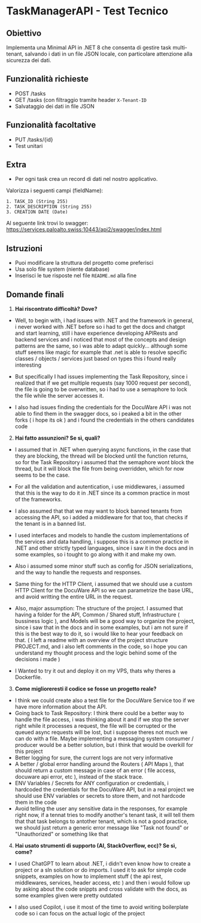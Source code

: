 # TaskManagerAPI - Test Tecnico

## Obiettivo

Implementa una Minimal API in .NET 8 che consenta di gestire task multi-tenant, salvando i dati in un file JSON locale, con particolare attenzione alla sicurezza dei dati.

## Funzionalità richieste

- POST /tasks
- GET /tasks (con filtraggio tramite header `X-Tenant-ID`
- Salvataggio dei dati in file JSON

## Funzionalità facoltative

- PUT /tasks/{id}
- Test unitari

## Extra

- Per ogni task crea un record di dati nel nostro applicativo. 

Valorizza i seguenti campi (fieldName):

	1. TASK_ID (String 255)
	2. TASK_DESCRIPTION (String 255)
	3. CREATION DATE (Date)

Al seguente link trovi lo swagger: https://services.paloalto.swiss:10443/api2/swagger/index.html

## Istruzioni

- Puoi modificare la struttura del progetto come preferisci
- Usa solo file system (niente database)
- Inserisci le tue risposte nel file `README.md` alla fine

## Domande finali

1. **Hai riscontrato difficoltà? Dove?**
- Well, to begin with, i had issues with .NET and the framework in general, i never worked with .NET before so i had to get the docs and chatgpt and start learning, still i have experience developing APIRests and backend services and i noticed that most of the concepts and design patterns are the same, so i was able to adapt quickly... although some stuff seems like magic for example that .net is able to resolve specific classes / objects / services just based on types this i found really interesting

- But specifically I had issues implementing the Task Repository, since i realized that if we get multiple requests (say 1000 request per second), the file is going to be overwritten, so i had to use a semaphore to lock the file while the server accesses it.

- I also had issues finding the credentials for the DocuWare API i was not able to find them in the swagger docs, so i peaked a bit in the other forks ( i hope its ok ) and i found the credentials in the others candidates code

2. **Hai fatto assunzioni? Se sì, quali?**
- I assumed that in .NET when querying async functions, in the case that they are blocking, the thread will be blocked until the function returns, so for the Task Repository i assumed that the semaphore wont block the thread, but it will block the file from being overridden, which for now seems to be the case.

- For all the validation and autentication, i use middlewares, i assumed that this is the way to do it in .NET since its a common practice in most of the frameworks.

- I also assumed that that we may want to block banned tenants from accessing the API, so i added a middleware for that too, that checks if the tenant is in a banned list.

- I used interfaces and models to handle the custom implementations of the services and data handling, i suppose this is a common practice in .NET and other strictly typed languages, since i saw it in the docs and in some examples, so i tought to go along with it and make my own.

- Also i assumed some minor stuff such as config for JSON serializations, and the way to handle the requests and responses.

- Same thing for the HTTP Client, i assumed that we should use a custom HTTP Client for the DocuWare API so we can parametrize the base URL, and avoid writting the entire URL in the request.

- Also, major assumption: The structure of the project. I assumed that having a folder for the API, Common / Shared stuff, Infrastructure ( bussiness logic ), and Models will be a good way to organize the project, since i saw that in the docs and in some examples, but i am not sure if this is the best way to do it, so i would like to hear your feedback on that. ( I left a readme with an overview of the project structure PROJECT.md, and i also left comments in the code, so i hope you can understand my thought process and the logic behind some of the decisions i made )

- I Wanted to try it out and deploy it on my VPS, thats why theres a Dockerfile.

3. **Come miglioreresti il codice se fosse un progetto reale?**
- I think we could create also a test file for the DocuWare Service too if we have more information about the API.
- Going back to Task Repository: I think there could be a better way to handle the file access, i was thinking about it and if we stop the server right while it processes a request, the file will be corrupted or the queued async requests will be lost, but i suppose theres not much we can do with a file. Maybe implementing a messaging system consumer / producer would be a better solution, but i think that would be overkill for this project
- Better logging for sure, the current logs are not very informative
- A better / global error handling around the Routers ( API Maps ), that should return a custom message in case of an error ( file access, docuware api error, etc ), instead of the stack trace.
- ENV Variables / Secrets for ANY configuration or credentials, i hardcoded the credentials for the DocuWare API, but in a real project we should use ENV variables or secrets to store them, and not hardcode them in the code
- Avoid telling the user any sensitive data in the responses, for example right now, if a tennat tries to modify another's tenant task, it will tell them that that task belongs to antother tenant, which is not a good practice, we should just return a generic error message like "Task not found" or "Unauthorized" or something like that

4. **Hai usato strumenti di supporto (AI, StackOverflow, ecc)? Se sì, come?**
- I used ChatGPT to learn about .NET, i didn't even know how to create a project or a sln solution or do imports. I used it to ask for simple code snippets, examples on how to implement stuff ( the api rest, middlewares, services, header access, etc ) and then i would follow up by asking about the code snippts and cross validate with the docs, as some examples given were pretty outdated

- I also used Copilot, i use it most of the time to avoid writing boilerplate code so i can focus on the actual logic of the project
